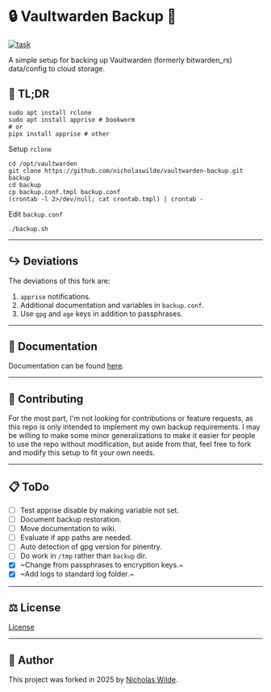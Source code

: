 # :lock: Vaultwarden Backup :floppy_disk:
[![task](https://img.shields.io/badge/Task-Enabled-brightgreen?style=for-the-badge&logo=task&logoColor=white)](https://taskfile.dev/#/)

A simple setup for backing up Vaultwarden (formerly bitwarden_rs) data/config to cloud storage.

## :pushpin: TL;DR

```shell
sudo apt install rclone
sudo apt install apprise # bookworm
# or
pipx install apprise # other
```

Setup `rclone`

```shell
cd /opt/vaultwarden
git clone https://github.com/nicholaswilde/vaultwarden-backup.git backup
cd backup
cp backup.conf.tmpl backup.conf
(crontab -l 2>/dev/null; cat crontab.tmpl) | crontab -
```

Edit `backup.conf`

```shell
./backup.sh
```

---

## :arrow_right_hook: Deviations

The deviations of this fork are:

1. `apprise` notifications.
2. Additional documentation and variables in `backup.conf`.
3. Use `gpg` and `age` keys in addition to passphrases.

---

## :book: Documentation

Documentation can be found [here][1].

---

## :open_hands: Contributing

For the most part, I'm not looking for contributions or feature requests, as
this repo is only intended to implement my own backup requirements. I may be
willing to make some minor generalizations to make it easier for people to
use the repo without modification, but aside from that, feel free to fork and
modify this setup to fit your own needs.

---

## :clipboard: ToDo

- [ ] Test apprise disable by making variable not set.
- [ ] Document backup restoration.
- [ ] Move documentation to wiki.
- [ ] Evaluate if app paths are needed.
- [ ] Auto detection of gpg version for pinentry.
- [ ] Do work in `/tmp` rather than `backup` dir.
- [X] ~Change from passphrases to encryption keys.~
- [X] ~Add logs to standard log folder.~

---

<!-- spellchecker-disable -->
## :balance_scale: License
<!-- spellchecker-enable -->

[License](./LICENSE)

---

## :pencil: Author

This project was forked in 2025 by [Nicholas Wilde](https://github.com/nicholaswilde/).

[1]: <https://www.vaultwarden.net/>
[2]: <https://community-scripts.github.io/ProxmoxVE/scripts?id=vaultwarden>
[3]: <https://nicholaswilde.io/vaultwarden-backup>
